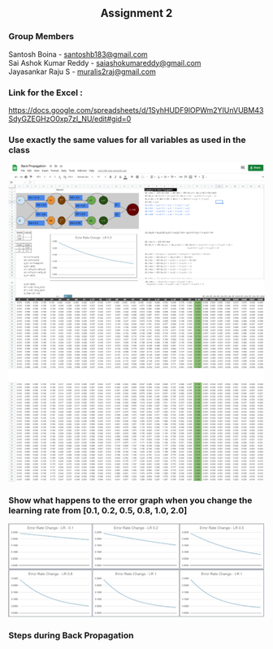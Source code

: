 ## <center>Assignment 2</center>
### Group Members 
Santosh Boina - santoshb183@gmail.com              
Sai Ashok Kumar Reddy - saiashokumareddy@gmail.com              
Jayasankar Raju S - muralis2raj@gmail.com                   

### Link for the Excel : 
https://docs.google.com/spreadsheets/d/1SyhHUDF9lOPWm2YIUnVUBM43SdyGZEGHzO0xp7zI_NU/edit#gid=0    
 
### Use exactly the same values for all variables as used in the class
![Replication](images/LR1.PNG)
![Replication](images/LR2.PNG)
![Replication](images/LR3.PNG)


### Show what happens to the error graph when you change the learning rate from [0.1, 0.2, 0.5, 0.8, 1.0, 2.0] 
![Replication](images/Error_Rate_Graphs.PNG)

### Steps during Back Propagation
